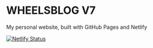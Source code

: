 # WHEELSBLOG V7

My personal website, built with GitHub Pages and Netlify

[![Netlify Status](https://api.netlify.com/api/v1/badges/fb86e686-f2d7-4515-8138-9edfbcbdea68/deploy-status)](https://app.netlify.com/sites/wheelsbot7/deploys)
